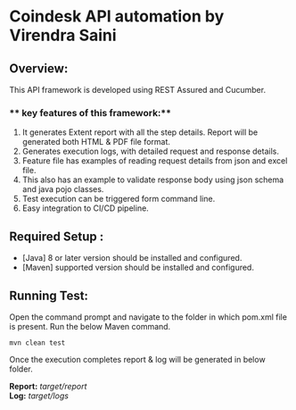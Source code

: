 # Coindesk API automation by Virendra Saini
## **Overview:**
 This API framework is developed using REST Assured and Cucumber. 

### ** key features of this framework:**
1. It generates Extent report with all the step details. Report will be generated both HTML & PDF file format.
2. Generates execution logs, with detailed request and response details.
3. Feature file has examples of reading request details from json and excel file.
4. This also has an example to validate response body using json schema and java pojo classes.
5. Test execution can be triggered form command line. 
6. Easy integration to CI/CD pipeline.

## **Required Setup :**

- [Java] 8 or later version should be installed and configured.
- [Maven] supported version should be installed and configured.

## **Running Test:**

Open the command prompt and navigate to the folder in which pom.xml file is present.
Run the below Maven command.

    mvn clean test

Once the execution completes report & log will be generated in below folder.

**Report:** 		*target/report*<br>
**Log:** 		*target/logs*
